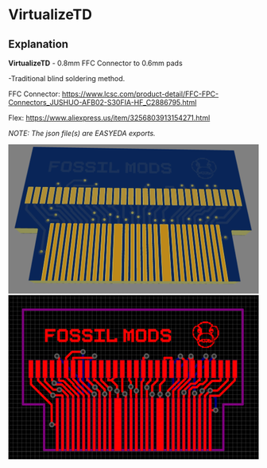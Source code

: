 # VirtualizeTD

## Explanation
**VirtualizeTD** - 0.8mm FFC Connector to 0.6mm pads

-Traditional blind soldering method.



FFC Connector: https://www.lcsc.com/product-detail/FFC-FPC-Connectors_JUSHUO-AFB02-S30FIA-HF_C2886795.html

Flex: https://www.aliexpress.us/item/3256803913154271.html

_NOTE: The json file(s) are EASYEDA exports._

![alt text](./assets/vtdv2-3dboard.png "3D View")
![alt text](./assets/vtdv2-board.png "PCB View")
